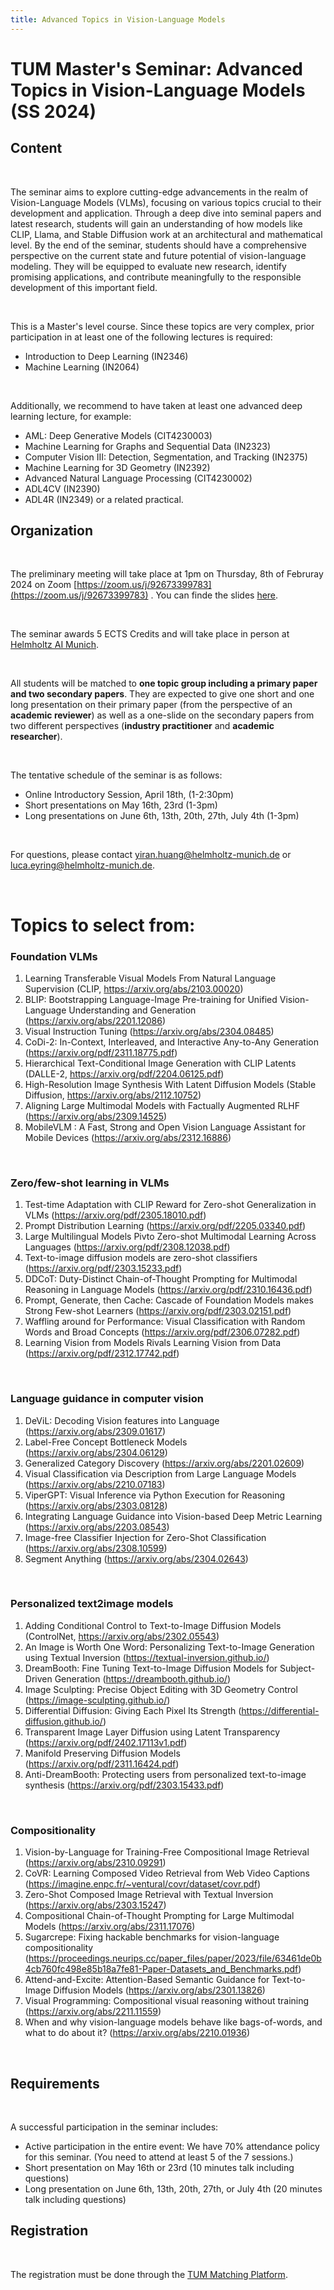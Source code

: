 ```yaml
---
title: Advanced Topics in Vision-Language Models
---
```

# TUM Master's Seminar: Advanced Topics in Vision-Language Models (SS 2024)

## Content

</br>

The seminar aims to explore cutting-edge advancements in the realm of Vision-Language Models (VLMs), focusing on various topics crucial to their development and application. Through a deep dive into seminal papers and latest research, students will gain an understanding of how models like CLIP, Llama, and Stable Diffusion work at an architectural and mathematical level. By the end of the seminar, students should have a comprehensive perspective on the current state and future potential of vision-language modeling. They will be equipped to evaluate new research, identify promising applications, and contribute meaningfully to the responsible development of this important field.

</br>

This is a Master's level course. Since these topics are very complex, prior participation in at least one of the following lectures is required:
- Introduction to Deep Learning (IN2346)
- Machine Learning (IN2064)

</br>

Additionally, we recommend to have taken at least one advanced deep learning lecture, for example:
- AML: Deep Generative Models (CIT4230003)
- Machine Learning for Graphs and Sequential Data (IN2323)
- Computer Vision III: Detection, Segmentation, and Tracking (IN2375)
- Machine Learning for 3D Geometry (IN2392)
- Advanced Natural Language Processing (CIT4230002)
- ADL4CV (IN2390)
- ADL4R (IN2349)
or a related practical.

## Organization

</br>

The preliminary meeting will take place at 1pm on Thursday, 8th of Februray 2024 on Zoom [https://zoom.us/j/92673399783](https://zoom.us/j/92673399783) . You can finde the slides [here](https://drive.google.com/file/d/1ji2Sp1J-Xtoki5PiuumrQ1LEYfTYdqGl/view?usp=sharing).

</br>

The seminar awards 5 ECTS Credits and will take place in person at [Helmholtz AI Munich](https://www.google.com/maps?ll=48.220675,11.596054&z=17&t=m&hl=en&gl=GB&mapclient=embed&cid=3379363886196135068).

</br>

All students will be matched to __one topic group including a primary paper and two secondary papers__. They are expected to give one short and one long presentation on their primary paper (from the perspective of an __academic reviewer__) as well as a one-slide on the secondary papers from two different perspectives (__industry practitioner__ and __academic researcher__).

</br>

The tentative schedule of the seminar is as follows:
- Online Introductory Session, April 18th, (1-2:30pm)
- Short presentations on May 16th, 23rd (1-3pm)
- Long presentations on June 6th, 13th, 20th, 27th, July 4th (1-3pm)

</br>

For questions, please contact yiran.huang@helmholtz-munich.de or luca.eyring@helmholtz-munich.de.

</br>

# Topics to select from:

### Foundation VLMs

1. Learning Transferable Visual Models From Natural Language Supervision (CLIP, https://arxiv.org/abs/2103.00020)
2. BLIP: Bootstrapping Language-Image Pre-training for Unified Vision-Language Understanding and Generation (https://arxiv.org/abs/2201.12086)
3. Visual Instruction Tuning (https://arxiv.org/abs/2304.08485)
4. CoDi-2: In-Context, Interleaved, and Interactive Any-to-Any Generation (https://arxiv.org/pdf/2311.18775.pdf)
5. Hierarchical Text-Conditional Image Generation with CLIP Latents (DALLE-2, https://arxiv.org/pdf/2204.06125.pdf)
6. High-Resolution Image Synthesis With Latent Diffusion Models (Stable Diffusion, https://arxiv.org/abs/2112.10752)
7. Aligning Large Multimodal Models with Factually Augmented RLHF (https://arxiv.org/abs/2309.14525)
8. MobileVLM : A Fast, Strong and Open Vision Language Assistant for Mobile Devices (https://arxiv.org/abs/2312.16886)

</br>

### Zero/few-shot learning in VLMs

1. Test-time Adaptation with CLIP Reward for Zero-shot Generalization in VLMs (https://arxiv.org/pdf/2305.18010.pdf)
2. Prompt Distribution Learning (https://arxiv.org/pdf/2205.03340.pdf)
3. Large Multilingual Models Pivto Zero-shot Multimodal Learning Across Languages (https://arxiv.org/pdf/2308.12038.pdf)
4. Text-to-image diffusion models are zero-shot classifiers (https://arxiv.org/pdf/2303.15233.pdf)
5. DDCoT: Duty-Distinct Chain-of-Thought Prompting for Multimodal Reasoning in Language Models (https://arxiv.org/pdf/2310.16436.pdf)
6. Prompt, Generate, then Cache: Cascade of Foundation Models makes Strong Few-shot Learners (https://arxiv.org/pdf/2303.02151.pdf)
7. Waffling around for Performance: Visual Classification with Random Words and Broad Concepts (https://arxiv.org/pdf/2306.07282.pdf)
8. Learning Vision from Models Rivals Learning Vision from Data (https://arxiv.org/pdf/2312.17742.pdf)

</br>

### Language guidance in computer vision

1. DeViL: Decoding Vision features into Language (https://arxiv.org/abs/2309.01617)
2. Label-Free Concept Bottleneck Models (https://arxiv.org/abs/2304.06129)
3. Generalized Category Discovery (https://arxiv.org/abs/2201.02609)
4. Visual Classification via Description from Large Language Models (https://arxiv.org/abs/2210.07183)
5. ViperGPT: Visual Inference via Python Execution for Reasoning (https://arxiv.org/abs/2303.08128)
6. Integrating Language Guidance into Vision-based Deep Metric Learning (https://arxiv.org/abs/2203.08543)
7. Image-free Classifier Injection for Zero-Shot Classification (https://arxiv.org/abs/2308.10599)
8. Segment Anything (https://arxiv.org/abs/2304.02643)

</br>

### Personalized text2image models

1. Adding Conditional Control to Text-to-Image Diffusion Models (ControlNet, https://arxiv.org/abs/2302.05543)
2. An Image is Worth One Word: Personalizing Text-to-Image Generation using Textual Inversion (https://textual-inversion.github.io/)
3. DreamBooth: Fine Tuning Text-to-Image Diffusion Models for Subject-Driven Generation (https://dreambooth.github.io/)
4. Image Sculpting: Precise Object Editing with 3D Geometry Control (https://image-sculpting.github.io/)
5. Differential Diffusion: Giving Each Pixel Its Strength (https://differential-diffusion.github.io/)
6. Transparent Image Layer Diffusion using Latent Transparency (https://arxiv.org/pdf/2402.17113v1.pdf)
7. Manifold Preserving Diffusion Models (https://arxiv.org/pdf/2311.16424.pdf)
8. Anti-DreamBooth: Protecting users from personalized text-to-image synthesis (https://arxiv.org/pdf/2303.15433.pdf)

</br>

### Compositionality

1. Vision-by-Language for Training-Free Compositional Image Retrieval (https://arxiv.org/abs/2310.09291)
2. CoVR: Learning Composed Video Retrieval from Web Video Captions (https://imagine.enpc.fr/~ventural/covr/dataset/covr.pdf)
3. Zero-Shot Composed Image Retrieval with Textual Inversion (https://arxiv.org/abs/2303.15247)
4. Compositional Chain-of-Thought Prompting for Large Multimodal Models (https://arxiv.org/abs/2311.17076)
5. Sugarcrepe: Fixing hackable benchmarks for vision-language compositionality (https://proceedings.neurips.cc/paper_files/paper/2023/file/63461de0b4cb760fc498e85b18a7fe81-Paper-Datasets_and_Benchmarks.pdf)
6. Attend-and-Excite: Attention-Based Semantic Guidance for Text-to-Image Diffusion Models (https://arxiv.org/abs/2301.13826)
7. Visual Programming: Compositional visual reasoning without training (https://arxiv.org/abs/2211.11559)
8. When and why vision-language models behave like bags-of-words, and what to do about it? (https://arxiv.org/abs/2210.01936)

</br>

## Requirements

</br>

A successful participation in the seminar includes:
- Active participation in the entire event: We have 70% attendance policy for this seminar. (You need to attend at least 5 of the 7 sessions.)
- Short presentation on May 16th or 23rd (10 minutes talk including questions)
- Long presentation on June 6th, 13th, 20th, 27th, or July 4th (20 minutes talk including questions)

## Registration

</br>

The registration must be done through the [TUM Matching Platform](https://matching.in.tum.de/).